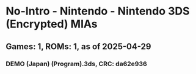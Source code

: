 # No-Intro - Nintendo - Nintendo 3DS (Encrypted) MIAs
## Games: 1, ROMs: 1, as of 2025-04-29

### DEMO (Japan) (Program).3ds, CRC: da62e936
